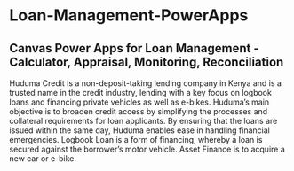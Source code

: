 # Loan-Management-PowerApps
## Canvas Power Apps for Loan Management - Calculator, Appraisal, Monitoring, Reconciliation

Huduma Credit is a non-deposit-taking lending company in Kenya and is a trusted name in the credit industry, lending with a key focus on logbook loans and financing private vehicles as well as e-bikes.
Huduma’s main objective is to broaden credit access by simplifying the processes and collateral requirements for loan applicants. By ensuring that the loans are issued within the same day, Huduma enables ease in handling financial emergencies.
Logbook Loan is a form of financing, whereby a loan is secured against the borrower’s motor vehicle. Asset Finance is to acquire a new car or e-bike.
